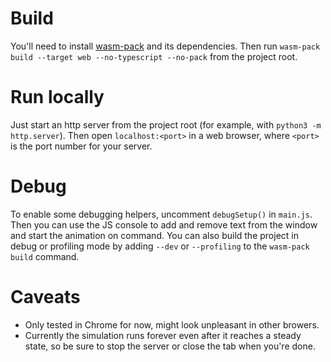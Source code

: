 # Build

You'll need to install [wasm-pack](https://github.com/rustwasm/wasm-pack) and its dependencies.
Then run `wasm-pack build --target web --no-typescript --no-pack` from the project root.

# Run locally

Just start an http server from the project root (for example, with `python3 -m http.server`). Then open `localhost:<port>` in a web browser, where `<port>` is the port number for your server.

# Debug

To enable some debugging helpers, uncomment `debugSetup()` in `main.js`. Then you can use the JS console to add and remove text from the window and start the animation on command. You can also build the project in debug or profiling mode by adding `--dev` or `--profiling` to the `wasm-pack build` command.

# Caveats

* Only tested in Chrome for now, might look unpleasant in other browers.
* Currently the simulation runs forever even after it reaches a steady state, so be sure to stop the server or close the tab when you're done.
